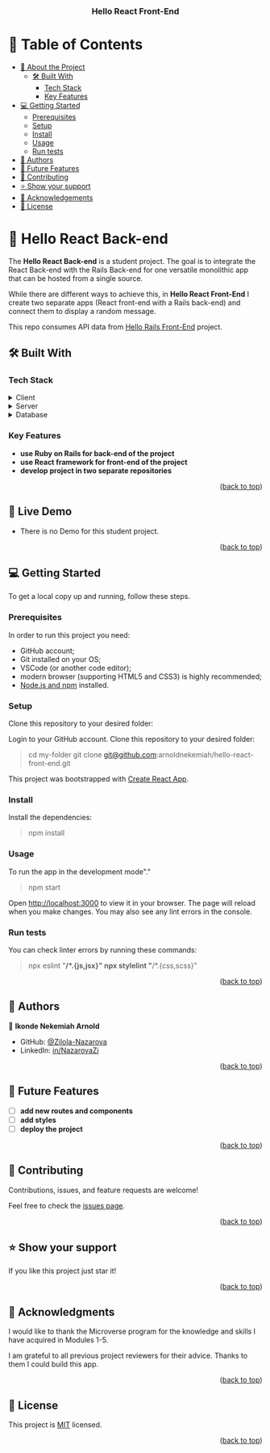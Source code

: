 <h3 align="center"><b>Hello React Front-End</b></h3>

<a name="readme-top"></a>

# 📗 Table of Contents

- [📖 About the Project](#about-project)
  - [🛠 Built With](#built-with)
    - [Tech Stack](#tech-stack)
    - [Key Features](#key-features)
- [💻 Getting Started](#getting-started)
  - [Prerequisites](#prerequisites)
  - [Setup](#setup)
  - [Install](#install)
  - [Usage](#usage)
  - [Run tests](#run-tests)
- [👥 Authors](#authors)
- [🔭 Future Features](#future-features)
- [🤝 Contributing](#contributing)
- [⭐️ Show your support](#support)
- [🙏 Acknowledgements](#acknowledgements)
- [📝 License](#license)


# 📖 Hello React Back-end <a name="about-project"></a>

The **Hello React Back-end** is a student project. The goal is to integrate the React Back-end with the Rails Back-end for one versatile monolithic app that can be hosted from a single source.

While there are different ways to achieve this, in **Hello React Front-End** I create two separate apps (React front-end with a Rails back-end) and connect them to display a random message.

This repo consumes API data from [Hello Rails Front-End](https://github.com/arnoldnekemiah/hello-react-front-end) project.

## 🛠 Built With <a name="built-with"></a>

### Tech Stack <a name="tech-stack"></a>

<details>
  <summary>Client</summary>
  <ul>
    <li><a href="https://developer.mozilla.org/ru/docs/Web/HTML">HTML</a></li>
    <li><a href="https://developer.mozilla.org/ru/docs/Web/CSS">CSS</a></li>
    <li><a href="https://developer.mozilla.org/ru/docs/Web/JavaScript">JavaScript</a></li>
    <li><a href="https://react.dev/">React</a></li>
    <li><a href="https://redux-toolkit.js.org/">Redux Toolkit</a></li>
  </ul>
</details>

<details>
  <summary>Server</summary>
  <ul>
    <li><a href="https://www.ruby-lang.org/en/">Ruby</a></li>
    <li><a href="https://rubyonrails.org/">Ruby on Rails</a></li>
  </ul>
</details>

<details>
<summary>Database</summary>
  <ul>
    <li><a href="https://www.postgresql.org/">PostgreSQL</a></li>
  </ul>
</details>


### Key Features <a name="key-features"></a>

- **use Ruby on Rails for back-end of the project**
- **use React framework for front-end of the project**
- **develop project in two separate repositories**

<p align="right">(<a href="#readme-top">back to top</a>)</p>


## 🚀 Live Demo <a name="live-demo"></a>

- There is no Demo for this student project.

<p align="right">(<a href="#readme-top">back to top</a>)</p>


## 💻 Getting Started <a name="getting-started"></a>

To get a local copy up and running, follow these steps.

### Prerequisites

In order to run this project you need:

- GitHub account;
- Git installed on your OS;
- VSCode (or another code editor);
- modern browser (supporting HTML5 and CSS3) is highly recommended;
- [Node.js and npm](https://nodejs.org/) installed.

### Setup

Clone this repository to your desired folder:

Login to your GitHub account. Clone this repository to your desired folder:

> cd my-folder
> git clone git@github.com:arnoldnekemiah/hello-react-front-end.git

This project was bootstrapped with [Create React App](https://github.com/facebook/create-react-app).

### Install

Install the dependencies:
> npm install

### Usage

To run the app in the development mode"."
> npm start

Open [http://localhost:3000](http://localhost:3000) to view it in your browser.
The page will reload when you make changes.
You may also see any lint errors in the console.

### Run tests

You can check linter errors by running these commands:
> npx eslint "**/*.{js,jsx}"
> npx stylelint "**/*.{css,scss}"

<p align="right">(<a href="#readme-top">back to top</a>)</p>


## 👥 Authors <a name="authors"></a>

👤 **Ikonde Nekemiah Arnold**

- GitHub: [@Zilola-Nazarova](https://github.com/arnoldnekemiah)
- LinkedIn: [in/NazarovaZi](https://www.linkedin.com/in/arnoldnekemiah)

<p align="right">(<a href="#readme-top">back to top</a>)</p>


## 🔭 Future Features <a name="future-features"></a>

- [ ] **add new routes and components**
- [ ] **add styles**
- [ ] **deploy the project**

<p align="right">(<a href="#readme-top">back to top</a>)</p>


## 🤝 Contributing <a name="contributing"></a>

Contributions, issues, and feature requests are welcome!

Feel free to check the [issues page](../../issues/).

<p align="right">(<a href="#readme-top">back to top</a>)</p>


## ⭐️ Show your support <a name="support"></a>

If you like this project just star it!

<p align="right">(<a href="#readme-top">back to top</a>)</p>


## 🙏 Acknowledgments <a name="acknowledgements"></a>

I would like to thank the Microverse program for the knowledge and skills I have acquired in Modules 1-5.

I am grateful to all previous project reviewers for their advice. Thanks to them I could build this app.

<p align="right">(<a href="#readme-top">back to top</a>)</p>


## 📝 License <a name="license"></a>

This project is [MIT](./LICENSE) licensed.

<p align="right">(<a href="#readme-top">back to top</a>)</p>